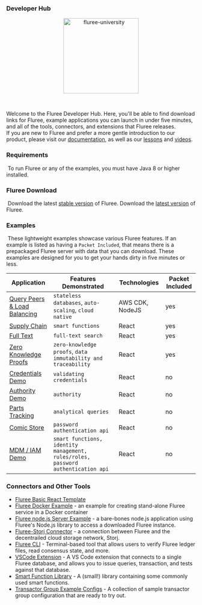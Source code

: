 ### Developer Hub

<p align="center">
<img src="fluree-university.png" alt="fluree-university" width="200"/>
</p>
​

Welcome to the Fluree Developer Hub. Here, you'll be able to find download links for Fluree, example applications you can launch in under five minutes, and all of the tools, connectors, and extensions that Fluree releases.  
​
If you are new to Fluree and prefer a more gentle introduction to our product, please visit our [documentation](https://docs.flur.ee/docs/getting-started), as well as our [lessons](https://docs.flur.ee/lesson) and [videos](https://docs.flur.ee/video).
​

### Requirements

​
To run Fluree or any of the examples, you must have Java 8 or higher installed.
​

### Fluree Download

​
Download the latest [stable version](https://fluree-releases-public.s3.amazonaws.com/fluree-stable.zip#) of Fluree.
Download the [latest version](https://fluree-releases-public.s3.amazonaws.com/fluree-latest.zip#) of Fluree.
​

### Examples

​
These lightweight examples showcase various Fluree features. If an example is listed as having a `Packet Included`, that means there is a prepackaged Fluree server with data that you can download. These examples are designed for you to get your hands dirty in five minutes or less.

| Application                                                               | Features Demonstrated                                                            | Technologies | Packet Included |
| ------------------------------------------------------------------------- | -------------------------------------------------------------------------------- | ------------ | --------------- |
| [Query Peers & Load Balancing](https://github.com/fluree/node_demo_aws)   | `stateless databases`, `auto-scaling`, `cloud native`                            | AWS CDK, NodeJS  | yes             |
| [Supply Chain](https://github.com/fluree/example-supply-chain)            | `smart functions`                                                                | React        | yes             |
| [Full Text](https://github.com/fluree/example-full-text-search)           | `full-text search`                                                               | React        | yes             |
| [Zero Knowledge Proofs](https://github.com/fluree/example-zero-knowledge) | `zero-knowledge proofs`, `data immutability and traceability`                    | React        | yes             |
| [Credentials Demo](https://github.com/fluree/credentials-demo)            | `validating credentials`                                                         | React        | no              |
| [Authority Demo](https://github.com/fluree/example-authority-delegation)  | `authority`                                                                      | React        | no              |
| [Parts Tracking](https://github.com/fluree/example-parts-tracking)        | `analytical queries`                                                             | React        | no              |
| [Comic Store](https://github.com/fluree/auth-pass-example)                | `password authentication api`                                                    | React        | no              |
| [MDM / IAM Demo](https://github.com/fluree/example-iam-mdm)               | `smart functions, identity management, rules/roles, password authentication api` | React        | no              |

### Connectors and Other Tools

- [Fluree Basic React Template](https://github.com/fluree/basic-react-template)
- [Fluree Docker Example](https://github.com/fluree/fluree-docker-example) - an example for creating stand-alone Fluree service in a Docker container
- [Fluree node.js Server Example](https://github.com/fluree/fluree-nodejs-server) - a bare-bones node.js application using Fluree's Node.js library to access a downloaded Fluree instance.
- [Fluree-Storj Connector](https://github.com/fluree/storj-fluree) - a connection between Fluree and the decentrailed cloud storage network, Storj.
- [Fluree CLI](https://github.com/fluree/fluree.cli) - Terminal-based tool that allows users to verify Fluree ledger files, read consensus state, and more.
- [VSCode Extension](https://github.com/fluree/vscode-fluree) - A VS Code extension that connects to a single Fluree database, and allows you to issue queries, transaction, and tests against that database.
- [Smart Function Library](https://github.com/fluree/smart-function-library) - A (small!) library containing some commonly used smart functions.
- [Transactor Group Example Configs](https://github.com/fluree/tx-group-ex-dirs) - A collection of sample transactor group configuration that are ready to try out.
